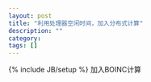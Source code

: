 ```yaml
---
layout: post
title: "利用处理器空闲时间，加入分布式计算"
description: ""
category: 
tags: []
---
```

{% include JB/setup %}
加入BOINC计算
